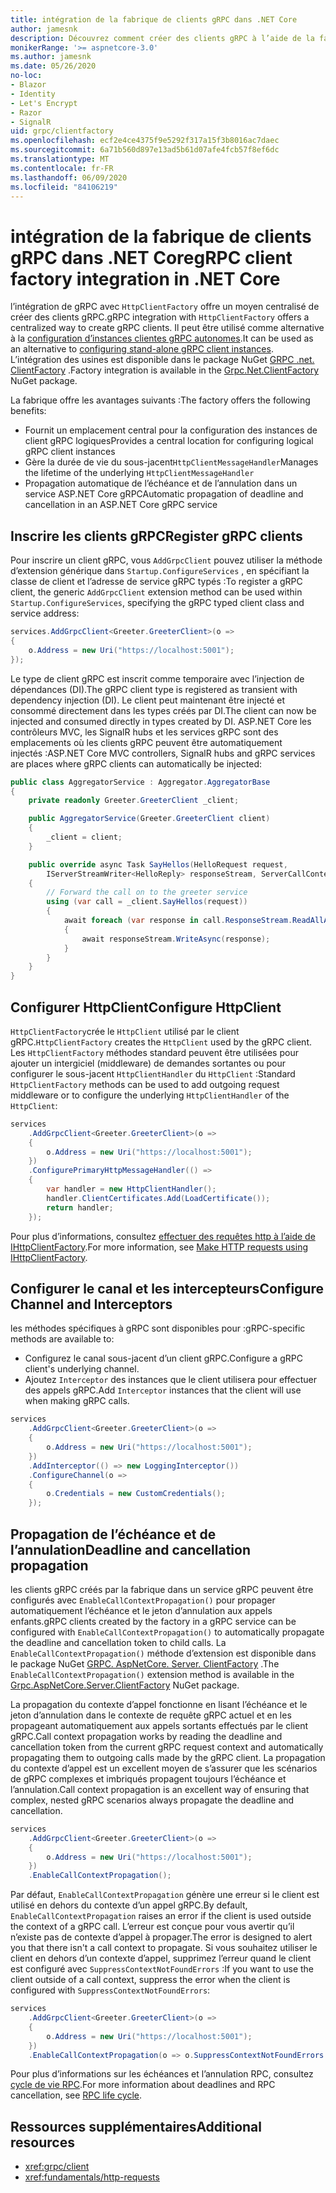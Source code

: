 ```yaml
---
title: intégration de la fabrique de clients gRPC dans .NET Core
author: jamesnk
description: Découvrez comment créer des clients gRPC à l’aide de la fabrique de clients.
monikerRange: '>= aspnetcore-3.0'
ms.author: jamesnk
ms.date: 05/26/2020
no-loc:
- Blazor
- Identity
- Let's Encrypt
- Razor
- SignalR
uid: grpc/clientfactory
ms.openlocfilehash: ecf2e4ce4375f9e5292f317a15f3b8016ac7daec
ms.sourcegitcommit: 6a71b560d897e13ad5b61d07afe4fcb57f8ef6dc
ms.translationtype: MT
ms.contentlocale: fr-FR
ms.lasthandoff: 06/09/2020
ms.locfileid: "84106219"
---
```

# <a name="grpc-client-factory-integration-in-net-core"></a><span data-ttu-id="c6dee-103">intégration de la fabrique de clients gRPC dans .NET Core</span><span class="sxs-lookup"><span data-stu-id="c6dee-103">gRPC client factory integration in .NET Core</span></span>

<span data-ttu-id="c6dee-104">l’intégration de gRPC avec `HttpClientFactory` offre un moyen centralisé de créer des clients gRPC.</span><span class="sxs-lookup"><span data-stu-id="c6dee-104">gRPC integration with `HttpClientFactory` offers a centralized way to create gRPC clients.</span></span> <span data-ttu-id="c6dee-105">Il peut être utilisé comme alternative à la [configuration d’instances clientes gRPC autonomes](xref:grpc/client).</span><span class="sxs-lookup"><span data-stu-id="c6dee-105">It can be used as an alternative to [configuring stand-alone gRPC client instances](xref:grpc/client).</span></span> <span data-ttu-id="c6dee-106">L’intégration des usines est disponible dans le package NuGet [GRPC .net. ClientFactory](https://www.nuget.org/packages/Grpc.Net.ClientFactory) .</span><span class="sxs-lookup"><span data-stu-id="c6dee-106">Factory integration is available in the [Grpc.Net.ClientFactory](https://www.nuget.org/packages/Grpc.Net.ClientFactory) NuGet package.</span></span>

<span data-ttu-id="c6dee-107">La fabrique offre les avantages suivants :</span><span class="sxs-lookup"><span data-stu-id="c6dee-107">The factory offers the following benefits:</span></span>

* <span data-ttu-id="c6dee-108">Fournit un emplacement central pour la configuration des instances de client gRPC logiques</span><span class="sxs-lookup"><span data-stu-id="c6dee-108">Provides a central location for configuring logical gRPC client instances</span></span>
* <span data-ttu-id="c6dee-109">Gère la durée de vie du sous-jacent`HttpClientMessageHandler`</span><span class="sxs-lookup"><span data-stu-id="c6dee-109">Manages the lifetime of the underlying `HttpClientMessageHandler`</span></span>
* <span data-ttu-id="c6dee-110">Propagation automatique de l’échéance et de l’annulation dans un service ASP.NET Core gRPC</span><span class="sxs-lookup"><span data-stu-id="c6dee-110">Automatic propagation of deadline and cancellation in an ASP.NET Core gRPC service</span></span>

## <a name="register-grpc-clients"></a><span data-ttu-id="c6dee-111">Inscrire les clients gRPC</span><span class="sxs-lookup"><span data-stu-id="c6dee-111">Register gRPC clients</span></span>

<span data-ttu-id="c6dee-112">Pour inscrire un client gRPC, vous `AddGrpcClient` pouvez utiliser la méthode d’extension générique dans `Startup.ConfigureServices` , en spécifiant la classe de client et l’adresse de service gRPC typés :</span><span class="sxs-lookup"><span data-stu-id="c6dee-112">To register a gRPC client, the generic `AddGrpcClient` extension method can be used within `Startup.ConfigureServices`, specifying the gRPC typed client class and service address:</span></span>

```csharp
services.AddGrpcClient<Greeter.GreeterClient>(o =>
{
    o.Address = new Uri("https://localhost:5001");
});
```

<span data-ttu-id="c6dee-113">Le type de client gRPC est inscrit comme temporaire avec l’injection de dépendances (DI).</span><span class="sxs-lookup"><span data-stu-id="c6dee-113">The gRPC client type is registered as transient with dependency injection (DI).</span></span> <span data-ttu-id="c6dee-114">Le client peut maintenant être injecté et consommé directement dans les types créés par DI.</span><span class="sxs-lookup"><span data-stu-id="c6dee-114">The client can now be injected and consumed directly in types created by DI.</span></span> <span data-ttu-id="c6dee-115">ASP.NET Core les contrôleurs MVC, les SignalR hubs et les services gRPC sont des emplacements où les clients gRPC peuvent être automatiquement injectés :</span><span class="sxs-lookup"><span data-stu-id="c6dee-115">ASP.NET Core MVC controllers, SignalR hubs and gRPC services are places where gRPC clients can automatically be injected:</span></span>

```csharp
public class AggregatorService : Aggregator.AggregatorBase
{
    private readonly Greeter.GreeterClient _client;

    public AggregatorService(Greeter.GreeterClient client)
    {
        _client = client;
    }

    public override async Task SayHellos(HelloRequest request,
        IServerStreamWriter<HelloReply> responseStream, ServerCallContext context)
    {
        // Forward the call on to the greeter service
        using (var call = _client.SayHellos(request))
        {
            await foreach (var response in call.ResponseStream.ReadAllAsync())
            {
                await responseStream.WriteAsync(response);
            }
        }
    }
}
```

## <a name="configure-httpclient"></a><span data-ttu-id="c6dee-116">Configurer HttpClient</span><span class="sxs-lookup"><span data-stu-id="c6dee-116">Configure HttpClient</span></span>

<span data-ttu-id="c6dee-117">`HttpClientFactory`crée le `HttpClient` utilisé par le client gRPC.</span><span class="sxs-lookup"><span data-stu-id="c6dee-117">`HttpClientFactory` creates the `HttpClient` used by the gRPC client.</span></span> <span data-ttu-id="c6dee-118">Les `HttpClientFactory` méthodes standard peuvent être utilisées pour ajouter un intergiciel (middleware) de demandes sortantes ou pour configurer le sous-jacent `HttpClientHandler` du `HttpClient` :</span><span class="sxs-lookup"><span data-stu-id="c6dee-118">Standard `HttpClientFactory` methods can be used to add outgoing request middleware or to configure the underlying `HttpClientHandler` of the `HttpClient`:</span></span>

```csharp
services
    .AddGrpcClient<Greeter.GreeterClient>(o =>
    {
        o.Address = new Uri("https://localhost:5001");
    })
    .ConfigurePrimaryHttpMessageHandler(() =>
    {
        var handler = new HttpClientHandler();
        handler.ClientCertificates.Add(LoadCertificate());
        return handler;
    });
```

<span data-ttu-id="c6dee-119">Pour plus d’informations, consultez [effectuer des requêtes http à l’aide de IHttpClientFactory](xref:fundamentals/http-requests).</span><span class="sxs-lookup"><span data-stu-id="c6dee-119">For more information, see [Make HTTP requests using IHttpClientFactory](xref:fundamentals/http-requests).</span></span>

## <a name="configure-channel-and-interceptors"></a><span data-ttu-id="c6dee-120">Configurer le canal et les intercepteurs</span><span class="sxs-lookup"><span data-stu-id="c6dee-120">Configure Channel and Interceptors</span></span>

<span data-ttu-id="c6dee-121">les méthodes spécifiques à gRPC sont disponibles pour :</span><span class="sxs-lookup"><span data-stu-id="c6dee-121">gRPC-specific methods are available to:</span></span>

* <span data-ttu-id="c6dee-122">Configurez le canal sous-jacent d’un client gRPC.</span><span class="sxs-lookup"><span data-stu-id="c6dee-122">Configure a gRPC client's underlying channel.</span></span>
* <span data-ttu-id="c6dee-123">Ajoutez `Interceptor` des instances que le client utilisera pour effectuer des appels gRPC.</span><span class="sxs-lookup"><span data-stu-id="c6dee-123">Add `Interceptor` instances that the client will use when making gRPC calls.</span></span>

```csharp
services
    .AddGrpcClient<Greeter.GreeterClient>(o =>
    {
        o.Address = new Uri("https://localhost:5001");
    })
    .AddInterceptor(() => new LoggingInterceptor())
    .ConfigureChannel(o =>
    {
        o.Credentials = new CustomCredentials();
    });
```

## <a name="deadline-and-cancellation-propagation"></a><span data-ttu-id="c6dee-124">Propagation de l’échéance et de l’annulation</span><span class="sxs-lookup"><span data-stu-id="c6dee-124">Deadline and cancellation propagation</span></span>

<span data-ttu-id="c6dee-125">les clients gRPC créés par la fabrique dans un service gRPC peuvent être configurés avec `EnableCallContextPropagation()` pour propager automatiquement l’échéance et le jeton d’annulation aux appels enfants.</span><span class="sxs-lookup"><span data-stu-id="c6dee-125">gRPC clients created by the factory in a gRPC service can be configured with `EnableCallContextPropagation()` to automatically propagate the deadline and cancellation token to child calls.</span></span> <span data-ttu-id="c6dee-126">La `EnableCallContextPropagation()` méthode d’extension est disponible dans le package NuGet [GRPC. AspNetCore. Server. ClientFactory](https://www.nuget.org/packages/Grpc.AspNetCore.Server.ClientFactory) .</span><span class="sxs-lookup"><span data-stu-id="c6dee-126">The `EnableCallContextPropagation()` extension method is available in the [Grpc.AspNetCore.Server.ClientFactory](https://www.nuget.org/packages/Grpc.AspNetCore.Server.ClientFactory) NuGet package.</span></span>

<span data-ttu-id="c6dee-127">La propagation du contexte d’appel fonctionne en lisant l’échéance et le jeton d’annulation dans le contexte de requête gRPC actuel et en les propageant automatiquement aux appels sortants effectués par le client gRPC.</span><span class="sxs-lookup"><span data-stu-id="c6dee-127">Call context propagation works by reading the deadline and cancellation token from the current gRPC request context and automatically propagating them to outgoing calls made by the gRPC client.</span></span> <span data-ttu-id="c6dee-128">La propagation du contexte d’appel est un excellent moyen de s’assurer que les scénarios de gRPC complexes et imbriqués propagent toujours l’échéance et l’annulation.</span><span class="sxs-lookup"><span data-stu-id="c6dee-128">Call context propagation is an excellent way of ensuring that complex, nested gRPC scenarios always propagate the deadline and cancellation.</span></span>

```csharp
services
    .AddGrpcClient<Greeter.GreeterClient>(o =>
    {
        o.Address = new Uri("https://localhost:5001");
    })
    .EnableCallContextPropagation();
```

<span data-ttu-id="c6dee-129">Par défaut, `EnableCallContextPropagation` génère une erreur si le client est utilisé en dehors du contexte d’un appel gRPC.</span><span class="sxs-lookup"><span data-stu-id="c6dee-129">By default, `EnableCallContextPropagation` raises an error if the client is used outside the context of a gRPC call.</span></span> <span data-ttu-id="c6dee-130">L’erreur est conçue pour vous avertir qu’il n’existe pas de contexte d’appel à propager.</span><span class="sxs-lookup"><span data-stu-id="c6dee-130">The error is designed to alert you that there isn't a call context to propagate.</span></span> <span data-ttu-id="c6dee-131">Si vous souhaitez utiliser le client en dehors d’un contexte d’appel, supprimez l’erreur quand le client est configuré avec `SuppressContextNotFoundErrors` :</span><span class="sxs-lookup"><span data-stu-id="c6dee-131">If you want to use the client outside of a call context, suppress the error when the client is configured with `SuppressContextNotFoundErrors`:</span></span>

```csharp
services
    .AddGrpcClient<Greeter.GreeterClient>(o =>
    {
        o.Address = new Uri("https://localhost:5001");
    })
    .EnableCallContextPropagation(o => o.SuppressContextNotFoundErrors = true);
```

<span data-ttu-id="c6dee-132">Pour plus d’informations sur les échéances et l’annulation RPC, consultez [cycle de vie RPC](https://www.grpc.io/docs/guides/concepts/#rpc-life-cycle).</span><span class="sxs-lookup"><span data-stu-id="c6dee-132">For more information about deadlines and RPC cancellation, see [RPC life cycle](https://www.grpc.io/docs/guides/concepts/#rpc-life-cycle).</span></span>

## <a name="additional-resources"></a><span data-ttu-id="c6dee-133">Ressources supplémentaires</span><span class="sxs-lookup"><span data-stu-id="c6dee-133">Additional resources</span></span>

* <xref:grpc/client>
* <xref:fundamentals/http-requests>

